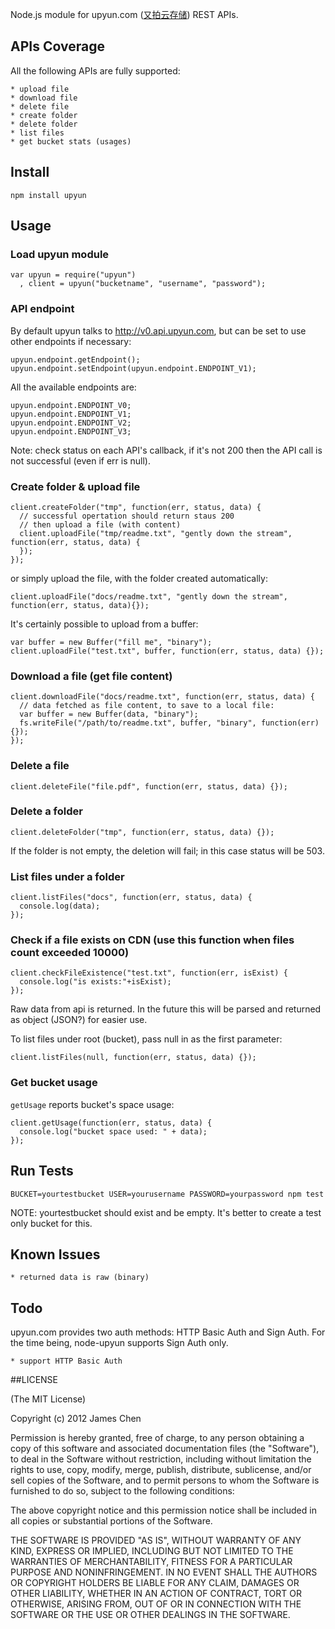 Node.js module for upyun.com ([又拍云存储](https://www.upyun.com/)) REST APIs.

## APIs Coverage

All the following APIs are fully supported:

    * upload file
    * download file
    * delete file
    * create folder
    * delete folder
    * list files
    * get bucket stats (usages)

## Install

    npm install upyun

## Usage

### Load upyun module

    var upyun = require("upyun")
      , client = upyun("bucketname", "username", "password");

### API endpoint

By default upyun talks to http://v0.api.upyun.com, but can be set to use other endpoints if necessary:

    upyun.endpoint.getEndpoint();
    upyun.endpoint.setEndpoint(upyun.endpoint.ENDPOINT_V1);

All the available endpoints are:

    upyun.endpoint.ENDPOINT_V0;
    upyun.endpoint.ENDPOINT_V1;
    upyun.endpoint.ENDPOINT_V2;
    upyun.endpoint.ENDPOINT_V3;

Note: check status on each API's callback, if it's not 200 then the API call is not successful (even if err is null).

### Create folder &amp; upload file

    client.createFolder("tmp", function(err, status, data) {
      // successful opertation should return staus 200
      // then upload a file (with content)
      client.uploadFile("tmp/readme.txt", "gently down the stream", function(err, status, data) {
      });
    });

or simply upload the file, with the folder created automatically:

    client.uploadFile("docs/readme.txt", "gently down the stream", function(err, status, data){});

It's certainly possible to upload from a buffer:

    var buffer = new Buffer("fill me", "binary");
    client.uploadFile("test.txt", buffer, function(err, status, data) {});

### Download a file (get file content)

    client.downloadFile("docs/readme.txt", function(err, status, data) {
      // data fetched as file content, to save to a local file:
      var buffer = new Buffer(data, "binary");
      fs.writeFile("/path/to/readme.txt", buffer, "binary", function(err) {});
    });

### Delete a file

    client.deleteFile("file.pdf", function(err, status, data) {});

### Delete a folder

    client.deleteFolder("tmp", function(err, status, data) {});

If the folder is not empty, the deletion will fail; in this case status will be 503.

### List files under a folder

    client.listFiles("docs", function(err, status, data) {
      console.log(data);
    });

### Check if a file exists on CDN (use this function when files count exceeded 10000)

    client.checkFileExistence("test.txt", function(err, isExist) {
      console.log("is exists:"+isExist);
    });

Raw data from api is returned. In the future this will be parsed and returned as object (JSON?) for easier use.

To list files under root (bucket), pass null in as the first parameter:

    client.listFiles(null, function(err, status, data) {});

### Get bucket usage

`getUsage` reports bucket's space usage:

    client.getUsage(function(err, status, data) {
      console.log("bucket space used: " + data);
    });

## Run Tests

    BUCKET=yourtestbucket USER=yourusername PASSWORD=yourpassword npm test

NOTE: yourtestbucket should exist and be empty. It's better to create a test only bucket for this.

## Known Issues

    * returned data is raw (binary)

## Todo

upyun.com provides two auth methods: HTTP Basic Auth and Sign Auth. For the time being, node-upyun supports Sign Auth only.

    * support HTTP Basic Auth

<a name="license"/>

##LICENSE

(The MIT License)

Copyright (c) 2012 James Chen

Permission is hereby granted, free of charge, to any person obtaining a copy of this software and associated documentation files (the "Software"), to deal in the Software without restriction, including without limitation the rights to use, copy, modify, merge, publish, distribute, sublicense, and/or sell copies of the Software, and to permit persons to whom the Software is furnished to do so, subject to the following conditions:

The above copyright notice and this permission notice shall be included in all copies or substantial portions of the Software.

THE SOFTWARE IS PROVIDED "AS IS", WITHOUT WARRANTY OF ANY KIND, EXPRESS OR IMPLIED, INCLUDING BUT NOT LIMITED TO THE WARRANTIES OF MERCHANTABILITY, FITNESS FOR A PARTICULAR PURPOSE AND NONINFRINGEMENT. IN NO EVENT SHALL THE AUTHORS OR COPYRIGHT HOLDERS BE LIABLE FOR ANY CLAIM, DAMAGES OR OTHER LIABILITY, WHETHER IN AN ACTION OF CONTRACT, TORT OR OTHERWISE, ARISING FROM, OUT OF OR IN CONNECTION WITH THE SOFTWARE OR THE USE OR OTHER DEALINGS IN THE SOFTWARE.

